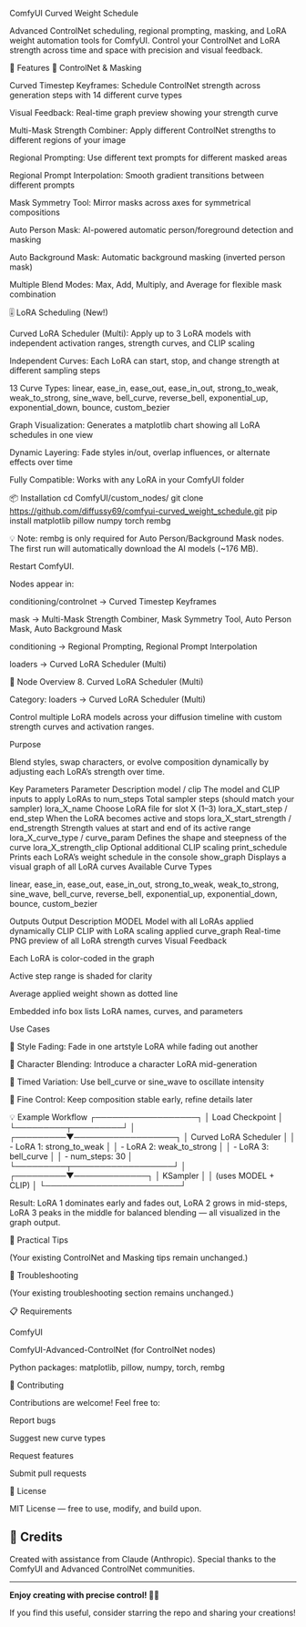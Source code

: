 ComfyUI Curved Weight Schedule

Advanced ControlNet scheduling, regional prompting, masking, and LoRA weight automation tools for ComfyUI.
Control your ControlNet and LoRA strength across time and space with precision and visual feedback.

🌟 Features
🧠 ControlNet & Masking

Curved Timestep Keyframes: Schedule ControlNet strength across generation steps with 14 different curve types

Visual Feedback: Real-time graph preview showing your strength curve

Multi-Mask Strength Combiner: Apply different ControlNet strengths to different regions of your image

Regional Prompting: Use different text prompts for different masked areas

Regional Prompt Interpolation: Smooth gradient transitions between different prompts

Mask Symmetry Tool: Mirror masks across axes for symmetrical compositions

Auto Person Mask: AI-powered automatic person/foreground detection and masking

Auto Background Mask: Automatic background masking (inverted person mask)

Multiple Blend Modes: Max, Add, Multiply, and Average for flexible mask combination

🎚️ LoRA Scheduling (New!)

Curved LoRA Scheduler (Multi): Apply up to 3 LoRA models with independent activation ranges, strength curves, and CLIP scaling

Independent Curves: Each LoRA can start, stop, and change strength at different sampling steps

13 Curve Types: linear, ease_in, ease_out, ease_in_out, strong_to_weak, weak_to_strong, sine_wave, bell_curve, reverse_bell, exponential_up, exponential_down, bounce, custom_bezier

Graph Visualization: Generates a matplotlib chart showing all LoRA schedules in one view

Dynamic Layering: Fade styles in/out, overlap influences, or alternate effects over time

Fully Compatible: Works with any LoRA in your ComfyUI folder

📦 Installation
cd ComfyUI/custom_nodes/
git clone https://github.com/diffussy69/comfyui-curved_weight_schedule.git
pip install matplotlib pillow numpy torch rembg


💡 Note: rembg is only required for Auto Person/Background Mask nodes.
The first run will automatically download the AI models (~176 MB).

Restart ComfyUI.

Nodes appear in:

conditioning/controlnet → Curved Timestep Keyframes

mask → Multi-Mask Strength Combiner, Mask Symmetry Tool, Auto Person Mask, Auto Background Mask

conditioning → Regional Prompting, Regional Prompt Interpolation

loaders → Curved LoRA Scheduler (Multi)

🎯 Node Overview
8. Curved LoRA Scheduler (Multi)

Category: loaders → Curved LoRA Scheduler (Multi)

Control multiple LoRA models across your diffusion timeline with custom strength curves and activation ranges.

Purpose

Blend styles, swap characters, or evolve composition dynamically by adjusting each LoRA’s strength over time.

Key Parameters
Parameter	Description
model / clip	The model and CLIP inputs to apply LoRAs to
num_steps	Total sampler steps (should match your sampler)
lora_X_name	Choose LoRA file for slot X (1–3)
lora_X_start_step / end_step	When the LoRA becomes active and stops
lora_X_start_strength / end_strength	Strength values at start and end of its active range
lora_X_curve_type / curve_param	Defines the shape and steepness of the curve
lora_X_strength_clip	Optional additional CLIP scaling
print_schedule	Prints each LoRA’s weight schedule in the console
show_graph	Displays a visual graph of all LoRA curves
Available Curve Types

linear, ease_in, ease_out, ease_in_out, strong_to_weak, weak_to_strong, sine_wave, bell_curve, reverse_bell, exponential_up, exponential_down, bounce, custom_bezier

Outputs
Output	Description
MODEL	Model with all LoRAs applied dynamically
CLIP	CLIP with LoRA scaling applied
curve_graph	Real-time PNG preview of all LoRA strength curves
Visual Feedback

Each LoRA is color-coded in the graph

Active step range is shaded for clarity

Average applied weight shown as dotted line

Embedded info box lists LoRA names, curves, and parameters

Use Cases

🎨 Style Fading: Fade in one artstyle LoRA while fading out another

🧍 Character Blending: Introduce a character LoRA mid-generation

🌅 Timed Variation: Use bell_curve or sine_wave to oscillate intensity

🧠 Fine Control: Keep composition stable early, refine details later

💡 Example Workflow
┌──────────────────┐
│   Load Checkpoint │
└─────────┬─────────┘
          │
┌─────────▼──────────────────┐
│  Curved LoRA Scheduler     │
│  - LoRA 1: strong_to_weak  │
│  - LoRA 2: weak_to_strong  │
│  - LoRA 3: bell_curve      │
│  - num_steps: 30           │
└─────────┬──────────────────┘
          │
┌─────────▼─────────────┐
│      KSampler          │
│   (uses MODEL + CLIP)  │
└────────────────────────┘


Result:
LoRA 1 dominates early and fades out, LoRA 2 grows in mid-steps,
LoRA 3 peaks in the middle for balanced blending — all visualized in the graph output.

🎨 Practical Tips

(Your existing ControlNet and Masking tips remain unchanged.)

🐛 Troubleshooting

(Your existing troubleshooting section remains unchanged.)

📋 Requirements

ComfyUI

ComfyUI-Advanced-ControlNet (for ControlNet nodes)

Python packages: matplotlib, pillow, numpy, torch, rembg

🤝 Contributing

Contributions are welcome! Feel free to:

Report bugs

Suggest new curve types

Request features

Submit pull requests

📄 License

MIT License — free to use, modify, and build upon.

## 🙏 Credits

Created with assistance from Claude (Anthropic). Special thanks to the ComfyUI and Advanced ControlNet communities.

---

**Enjoy creating with precise control! 🎨✨**

If you find this useful, consider starring the repo and sharing your creations!
